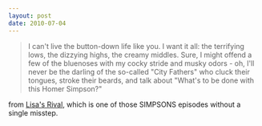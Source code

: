 ```yaml
---
layout: post
date: 2010-07-04
---  
```


>I can't live the button-down life like you. I want it all: the terrifying lows, the dizzying highs, the creamy middles. Sure, I might offend a few of the bluenoses with my cocky stride and musky odors - oh, I'll never be the darling of the so-called "City Fathers" who cluck their tongues, stroke their beards, and talk about "What's to be done with this Homer Simpson?"

from [Lisa's Rival](https://www.youtube.com/watch?v=S_DtkbHfTcM), which is one of those SIMPSONS episodes without a single misstep.

